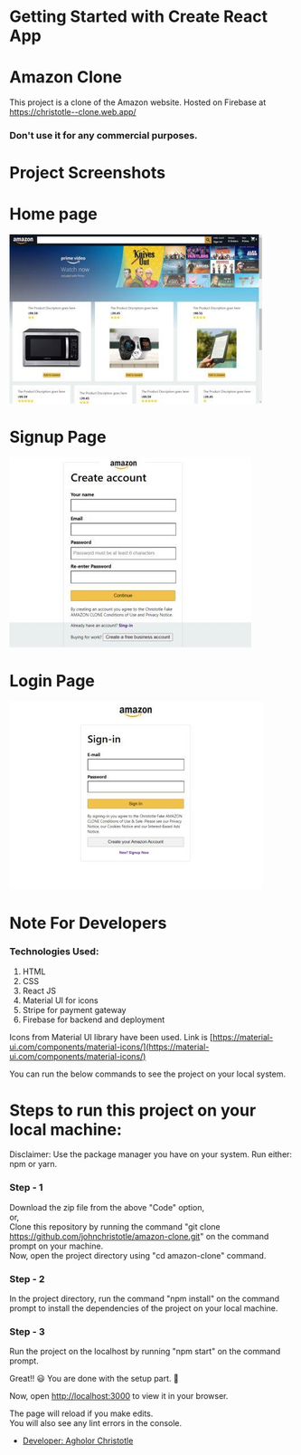 # Getting Started with Create React App


# Amazon Clone

This project is a clone of the Amazon website. Hosted on Firebase at https://christotle--clone.web.app/

### Don't use it for any commercial purposes.

# Project Screenshots

# Home page

![Home Page](screenshots/homepage.jpg)

# Signup Page

![Login Page](screenshots/signup.jpg)

# Login Page

![Login Page](screenshots/login.jpg)

# Note For Developers

### Technologies Used:

1. HTML
2. CSS
3. React JS
4. Material UI for icons
5. Stripe for payment gateway
6. Firebase for backend and deployment

Icons from Material UI library have been used. Link is [https://material-ui.com/components/material-icons/](https://material-ui.com/components/material-icons/)

You can run the below commands to see the project on your local system.

# Steps to run this project on your local machine:

Disclaimer: Use the package manager you have on your system. Run either: npm or yarn.

### Step - 1

Download the zip file from the above "Code" option, \
 or, \
Clone this repository by running the command "git clone https://github.com/johnchristotle/amazon-clone.git" on the command prompt on your machine. \
Now, open the project directory using "cd amazon-clone" command.

### Step - 2

In the project directory, run the command "npm install" on the command prompt to install the dependencies of the project on your local machine.

### Step - 3

Run the project on the localhost by running "npm start" on the command prompt.

Great!! 😃 You are done with the setup part. 🚀

Now, open [http://localhost:3000](http://localhost:3000) to view it in your browser.

The page will reload if you make edits.\
You will also see any lint errors in the console.

* [Developer: Agholor Christotle](https://github.com/johnchristotle)